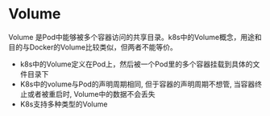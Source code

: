 # Volume

Volume 是Pod中能够被多个容器访问的共享目录。k8s中的Volume概念，用途和目的与Docker的Volume比较类似，但两者不能等价。

- k8s中的Volume定义在Pod上，然后被一个Pod里的多个容器挂载到具体的文件目录下
- K8s中的volume与Pod的声明周期相同, 但于容器的声明周期不想管, 当容器终止或者被重启时, Volume中的数据不会丢失
- K8s支持多种类型的Volume